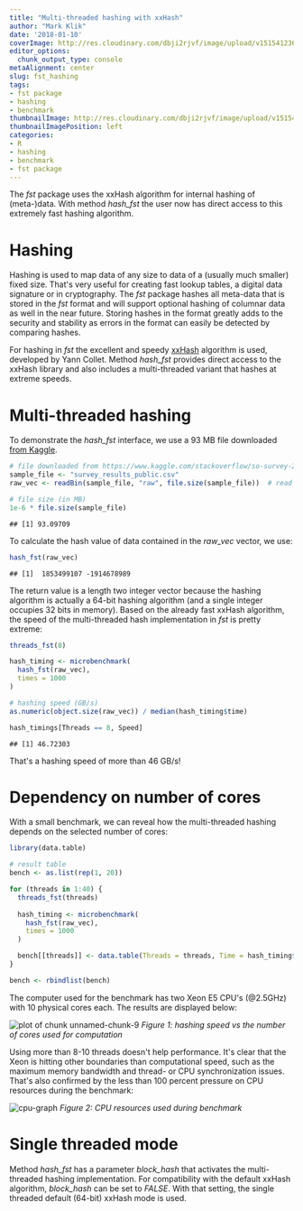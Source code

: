 ```yaml
---
title: "Multi-threaded hashing with xxHash"
author: "Mark Klik"
date: '2018-01-10'
coverImage: http://res.cloudinary.com/dbji2rjvf/image/upload/v1515412365/keywest-sunset_q60rxg.jpg
editor_options:
  chunk_output_type: console
metaAlignment: center
slug: fst_hashing
tags:
- fst package
- hashing
- benchmark
thumbnailImage: http://res.cloudinary.com/dbji2rjvf/image/upload/v1515407395/fingerprint_ecpfcq.jpg
thumbnailImagePosition: left
categories:
- R
- hashing
- benchmark
- fst package
---
```


The _fst_ package uses the xxHash algorithm for internal hashing of (meta-)data. With method _hash\_fst_ the user now has direct access to this extremely fast hashing algorithm.

<!--more-->


<!-- toc -->

# Hashing

Hashing is used to map data of any size to data of a (usually much smaller) fixed size. That's very useful for creating fast lookup tables, a digital data signature or in cryptography. The _fst_ package hashes all meta-data that is stored in the _fst_ format and will support optional hashing of columnar data as well in the near future. Storing hashes in the format greatly adds to the security and stability as errors in the format can easily be detected by comparing hashes.

For hashing in _fst_ the excellent and speedy [xxHash](http://cyan4973.github.io/xxHash/) algorithm is used, developed by Yann Collet. Method _hash\_fst_ provides direct access to the xxHash library and also includes a multi-threaded variant that hashes at extreme speeds.

# Multi-threaded hashing

To demonstrate the _hash\_fst_ interface, we use a 93 MB file downloaded [from Kaggle](https://www.kaggle.com/stackoverflow/so-survey-2017).


```r
# file downloaded from https://www.kaggle.com/stackoverflow/so-survey-2017
sample_file <- "survey_results_public.csv"
raw_vec <- readBin(sample_file, "raw", file.size(sample_file))  # read byte contents 

# file size (in MB)
1e-6 * file.size(sample_file)
```

```
## [1] 93.09709
```

To calculate the hash value of data contained in the _raw\_vec_ vector, we use:


```r
hash_fst(raw_vec)
```

```
## [1]  1853499107 -1914678989
```

The return value is a length two integer vector because the hashing algorithm is actually a 64-bit hashing algorithm (and a single integer occupies 32 bits in memory). Based on the already fast xxHash algorithm, the speed of the multi-threaded hash implementation in _fst_ is pretty extreme:




```r
threads_fst(8)

hash_timing <- microbenchmark(
  hash_fst(raw_vec),
  times = 1000
)

# hashing speed (GB/s)
as.numeric(object.size(raw_vec)) / median(hash_timing$time)
```


```r
hash_timings[Threads == 8, Speed]
```

```
## [1] 46.72303
```

That's a hashing speed of more than 46 GB/s!

# Dependency on number of cores

With a small benchmark, we can reveal how the multi-threaded hashing depends on the selected number of cores:


```r
library(data.table)

# result table
bench <- as.list(rep(1, 20))

for (threads in 1:40) {
  threads_fst(threads)
  
  hash_timing <- microbenchmark(
    hash_fst(raw_vec),
    times = 1000
  )

  bench[[threads]] <- data.table(Threads = threads, Time = hash_timing$time)
}

bench <- rbindlist(bench)
```

The computer used for the benchmark has two Xeon E5 CPU's (@2.5GHz) with 10 physical cores each. The results are displayed below:

![plot of chunk unnamed-chunk-9](/img/fst_hashing/img/fig-unnamed-chunk-9-1.png)
_Figure 1: hashing speed vs the number of cores used for computation_


Using more than 8-10 threads doesn't help performance. It's clear that the Xeon is hitting other boundaries than computational speed, such as the maximum memory bandwidth and thread- or CPU synchronization issues. That's also confirmed by the less than 100 percent pressure on CPU resources during the benchmark:

![cpu-graph](/img/fst_hashing/media/cpu.png)
_Figure 2: CPU resources used during benchmark_

# Single threaded mode

Method _hash\_fst_ has a parameter _block\_hash_ that activates the multi-threaded hashing implementation. For compatibility with the default xxHash algorithm, _block\_hash_ can be set to _FALSE_. With that setting, the single threaded default (64-bit) xxHash mode is used.
